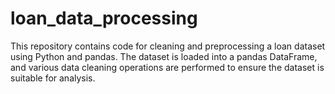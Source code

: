 # loan_data_processing
This repository contains code for cleaning and preprocessing a loan dataset using Python and pandas. The dataset is loaded into a pandas DataFrame, and various data cleaning operations are performed to ensure the dataset is suitable for analysis.

